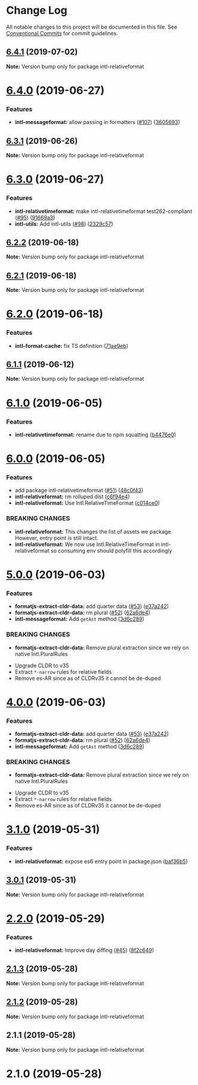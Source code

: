 # Change Log

All notable changes to this project will be documented in this file.
See [Conventional Commits](https://conventionalcommits.org) for commit guidelines.

## [6.4.1](https://github.com/formatjs/formatjs/compare/intl-relativeformat@6.4.0...intl-relativeformat@6.4.1) (2019-07-02)

**Note:** Version bump only for package intl-relativeformat

# [6.4.0](https://github.com/formatjs/formatjs/compare/intl-relativeformat@6.3.1...intl-relativeformat@6.4.0) (2019-06-27)

### Features

- **intl-messageformat:** allow passing in formatters ([#107](https://github.com/formatjs/formatjs/issues/107)) ([3605693](https://github.com/formatjs/formatjs/commit/3605693))

## [6.3.1](https://github.com/formatjs/formatjs/compare/intl-relativeformat@6.3.0...intl-relativeformat@6.3.1) (2019-06-26)

**Note:** Version bump only for package intl-relativeformat

# [6.3.0](https://github.com/formatjs/formatjs/compare/intl-relativeformat@6.2.2...intl-relativeformat@6.3.0) (2019-06-27)

### Features

- **intl-relativetimeformat:** make intl-relativetimeformat test262-compliant ([#95](https://github.com/formatjs/formatjs/issues/95)) ([91669a3](https://github.com/formatjs/formatjs/commit/91669a3))
- **intl-utils:** Add intl-utils ([#98](https://github.com/formatjs/formatjs/issues/98)) ([2329c57](https://github.com/formatjs/formatjs/commit/2329c57))

## [6.2.2](https://github.com/formatjs/formatjs/compare/intl-relativeformat@6.2.1...intl-relativeformat@6.2.2) (2019-06-18)

**Note:** Version bump only for package intl-relativeformat

## [6.2.1](https://github.com/formatjs/formatjs/compare/intl-relativeformat@6.2.0...intl-relativeformat@6.2.1) (2019-06-18)

**Note:** Version bump only for package intl-relativeformat

# [6.2.0](https://github.com/formatjs/formatjs/compare/intl-relativeformat@6.1.1...intl-relativeformat@6.2.0) (2019-06-18)

### Features

- **intl-format-cache:** fix TS definition ([71ae9eb](https://github.com/formatjs/formatjs/commit/71ae9eb))

## [6.1.1](https://github.com/formatjs/formatjs/compare/intl-relativeformat@6.1.0...intl-relativeformat@6.1.1) (2019-06-12)

**Note:** Version bump only for package intl-relativeformat

# [6.1.0](https://github.com/formatjs/formatjs/compare/intl-relativeformat@6.0.0...intl-relativeformat@6.1.0) (2019-06-05)

### Features

- **intl-relativetimeformat:** rename due to npm squatting ([b4476e0](https://github.com/formatjs/formatjs/commit/b4476e0))

# [6.0.0](https://github.com/formatjs/formatjs/compare/intl-relativeformat@5.0.0...intl-relativeformat@6.0.0) (2019-06-05)

### Features

- add package intl-relativetimeformat ([#51](https://github.com/formatjs/formatjs/issues/51)) ([48c0f43](https://github.com/formatjs/formatjs/commit/48c0f43))
- **intl-relativeformat:** rm rolluped dist ([c6f94e4](https://github.com/formatjs/formatjs/commit/c6f94e4))
- **intl-relativeformat:** Use Intl.RelativeTimeFormat ([c014ce0](https://github.com/formatjs/formatjs/commit/c014ce0))

### BREAKING CHANGES

- **intl-relativeformat:** This changes the list of assets we package. However,
  entry point is still intact.
- **intl-relativeformat:** We now use Intl.RelativeTimeFormat in
  intl-relativeformat so consuming env should polyfill this accordingly

# [5.0.0](https://github.com/formatjs/formatjs/compare/intl-relativeformat@3.1.0...intl-relativeformat@5.0.0) (2019-06-03)

### Features

- **formatjs-extract-cldr-data:** add quarter data ([#53](https://github.com/formatjs/formatjs/issues/53)) ([e37a242](https://github.com/formatjs/formatjs/commit/e37a242))
- **formatjs-extract-cldr-data:** rm plural ([#52](https://github.com/formatjs/formatjs/issues/52)) ([62a6de4](https://github.com/formatjs/formatjs/commit/62a6de4))
- **intl-messageformat:** Add `getAst` method ([3d6c289](https://github.com/formatjs/formatjs/commit/3d6c289))

### BREAKING CHANGES

- **formatjs-extract-cldr-data:** Remove plural extraction since we rely on native
  Intl.PluralRules

* Upgrade CLDR to v35
* Extract `*-narrow` rules for relative fields
* Remove es-AR since as of CLDRv35 it cannot be de-duped

# [4.0.0](https://github.com/formatjs/formatjs/compare/intl-relativeformat@3.1.0...intl-relativeformat@4.0.0) (2019-06-03)

### Features

- **formatjs-extract-cldr-data:** add quarter data ([#53](https://github.com/formatjs/formatjs/issues/53)) ([e37a242](https://github.com/formatjs/formatjs/commit/e37a242))
- **formatjs-extract-cldr-data:** rm plural ([#52](https://github.com/formatjs/formatjs/issues/52)) ([62a6de4](https://github.com/formatjs/formatjs/commit/62a6de4))
- **intl-messageformat:** Add `getAst` method ([3d6c289](https://github.com/formatjs/formatjs/commit/3d6c289))

### BREAKING CHANGES

- **formatjs-extract-cldr-data:** Remove plural extraction since we rely on native
  Intl.PluralRules

* Upgrade CLDR to v35
* Extract `*-narrow` rules for relative fields
* Remove es-AR since as of CLDRv35 it cannot be de-duped

# [3.1.0](https://github.com/formatjs/formatjs/compare/intl-relativeformat@3.0.1...intl-relativeformat@3.1.0) (2019-05-31)

### Features

- **intl-relativeformat:** expose es6 entry point in package.json ([baf36b5](https://github.com/formatjs/formatjs/commit/baf36b5))

## [3.0.1](https://github.com/formatjs/formatjs/compare/intl-relativeformat@2.2.0...intl-relativeformat@3.0.1) (2019-05-31)

**Note:** Version bump only for package intl-relativeformat

# [2.2.0](https://github.com/yahoo/intl-relativeformat/compare/intl-relativeformat@2.1.3...intl-relativeformat@2.2.0) (2019-05-29)

### Features

- **intl-relativeformat:** Improve day diffing ([#45](https://github.com/yahoo/intl-relativeformat/issues/45)) ([8f2c649](https://github.com/yahoo/intl-relativeformat/commit/8f2c649))

## [2.1.3](https://github.com/yahoo/intl-relativeformat/compare/intl-relativeformat@2.1.1...intl-relativeformat@2.1.3) (2019-05-28)

**Note:** Version bump only for package intl-relativeformat

## [2.1.2](https://github.com/yahoo/intl-relativeformat/compare/intl-relativeformat@2.1.1...intl-relativeformat@2.1.2) (2019-05-28)

**Note:** Version bump only for package intl-relativeformat

## 2.1.1 (2019-05-28)

**Note:** Version bump only for package intl-relativeformat

# 2.1.0 (2019-05-28)
